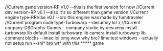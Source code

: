 //Current game version-RP v1.0 --this is the first version for now
//Current dev version-RP v0.1 --also it's so different than game version
//Current engine type-RRVibe v0.1 --bro this engine was made by fumitraveler
//Current program code type-Turbowarp --desumny lol :(
//Current conpany-DSGraphs-Games --company studio by desumny
install turbowarp lib default
install turbowarp lib camera
install turbowarp lib comment blocks --lmao lol omg wow why bro?
lime test windows --actually not
setup run --shi* bro wt* with this ***** game
